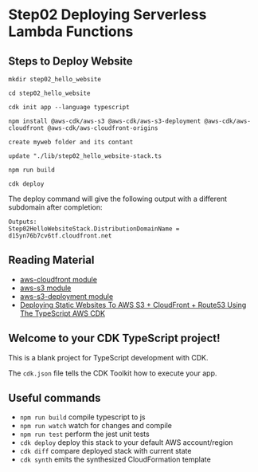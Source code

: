 # Step02 Deploying Serverless Lambda Functions

## Steps to Deploy Website

```
mkdir step02_hello_website

cd step02_hello_website

cdk init app --language typescript

npm install @aws-cdk/aws-s3 @aws-cdk/aws-s3-deployment @aws-cdk/aws-cloudfront @aws-cdk/aws-cloudfront-origins

create myweb folder and its contant

update "./lib/step02_hello_website-stack.ts

npm run build

cdk deploy
```

The deploy command will give the following output with a different subdomain after completion:

```
Outputs:
Step02HelloWebsiteStack.DistributionDomainName = d15yn76b7cv6tf.cloudfront.net
```

## Reading Material

- [aws-cloudfront module](https://docs.aws.amazon.com/cdk/api/latest/docs/aws-cloudfront-readme.html)
- [aws-s3 module](https://docs.aws.amazon.com/cdk/api/latest/docs/aws-s3-readme.html)
- [aws-s3-deployment module](https://docs.aws.amazon.com/cdk/api/latest/docs/aws-s3-deployment-readme.html)
- [Deploying Static Websites To AWS S3 + CloudFront + Route53 Using The TypeScript AWS CDK](https://blog.dennisokeeffe.com/blog/2020-11-04-deploying-websites-to-aws-s3-with-the-cdk)

## Welcome to your CDK TypeScript project!

This is a blank project for TypeScript development with CDK.

The `cdk.json` file tells the CDK Toolkit how to execute your app.

## Useful commands

- `npm run build` compile typescript to js
- `npm run watch` watch for changes and compile
- `npm run test` perform the jest unit tests
- `cdk deploy` deploy this stack to your default AWS account/region
- `cdk diff` compare deployed stack with current state
- `cdk synth` emits the synthesized CloudFormation template
